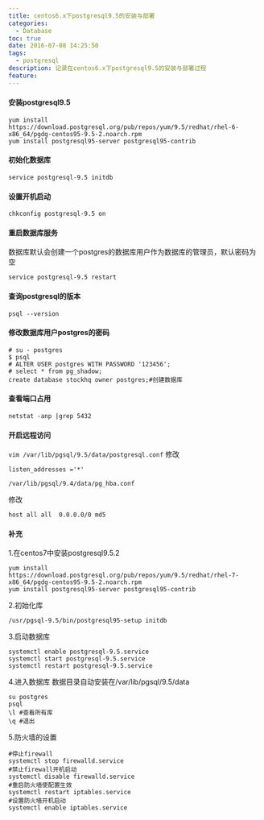 ```yaml
---
title: centos6.x下postgresql9.5的安装与部署
categories:
  - Database
toc: true
date: 2016-07-08 14:25:50
tags:
  - postgresql
description: 记录在centos6.x下postgresql9.5的安装与部署过程
feature:
---
```


#### 安装postgresql9.5
```
yum install https://download.postgresql.org/pub/repos/yum/9.5/redhat/rhel-6-x86_64/pgdg-centos95-9.5-2.noarch.rpm 
yum install postgresql95-server postgresql95-contrib
```


#### 初始化数据库
```
service postgresql-9.5 initdb 
```

#### 设置开机启动
```
chkconfig postgresql-9.5 on
```
<!-- more  -->
#### 重启数据库服务
数据库默认会创建一个postgres的数据库用户作为数据库的管理员，默认密码为空
```
service postgresql-9.5 restart 
```

#### 查询postgresql的版本
```
psql --version 
```

#### 修改数据库用户postgres的密码 
```
# su - postgres 
$ psql 
# ALTER USER postgres WITH PASSWORD '123456'; 
# select * from pg_shadow;
create database stockhq owner postgres;#创建数据库  
```

#### 查看端口占用
```
netstat -anp |grep 5432 
```

#### 开启远程访问
`vim /var/lib/pgsql/9.5/data/postgresql.conf`
修改 
```
listen_addresses ='*'

/var/lib/pgsql/9.4/data/pg_hba.conf 
```
修改 
```
host all all  0.0.0.0/0 md5
```


#### 补充
1.在centos7中安装postgresql9.5.2
```
yum install https://download.postgresql.org/pub/repos/yum/9.5/redhat/rhel-7-x86_64/pgdg-centos95-9.5-2.noarch.rpm 
yum install postgresql95-server postgresql95-contrib 

```

2.初始化库
```
/usr/pgsql-9.5/bin/postgresql95-setup initdb 
```

3.启动数据库
```
systemctl enable postgresql-9.5.service 
systemctl start postgresql-9.5.service 
systemctl restart postgresql-9.5.service
```

4.进入数据库
数据目录自动安装在/var/lib/pgsql/9.5/data
```
su postgres 
psql 
\l #查看所有库 
\q #退出 
```

5.防火墙的设置
```
#停止firewall 
systemctl stop firewalld.service 
#禁止firewall开机启动 
systemctl disable firewalld.service 
#重启防火墙使配置生效 
systemctl restart iptables.service 
#设置防火墙开机启动 
systemctl enable iptables.service
```